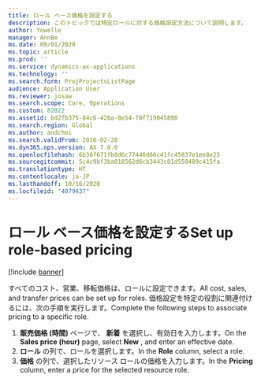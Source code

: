 ```yaml
---
title: ロール ベース価格を設定する
description: このトピックでは特定ロールに対する価格設定方法について説明します。
author: Yowelle
manager: AnnBe
ms.date: 09/01/2020
ms.topic: article
ms.prod: ''
ms.service: dynamics-ax-applications
ms.technology: ''
ms.search.form: ProjProjectsListPage
audience: Application User
ms.reviewer: josaw
ms.search.scope: Core, Operations
ms.custom: 82022
ms.assetid: bd2fb375-84c6-428a-8e54-f0f719045898
ms.search.region: Global
ms.author: andchoi
ms.search.validFrom: 2016-02-28
ms.dyn365.ops.version: AX 7.0.0
ms.openlocfilehash: 6b36f671fb8d6c77446d66c41fc45837e1ee8e25
ms.sourcegitcommit: 5c4c9bf3ba018562d6cb3443c01d550489c415fa
ms.translationtype: HT
ms.contentlocale: ja-JP
ms.lasthandoff: 10/16/2020
ms.locfileid: "4079437"
---
```

# <a name="set-up-role-based-pricing"></a><span data-ttu-id="bb383-103">ロール ベース価格を設定する</span><span class="sxs-lookup"><span data-stu-id="bb383-103">Set up role-based pricing</span></span>

[!include [banner](../includes/banner.md)]

<span data-ttu-id="bb383-104">すべてのコスト、営業、移転価格は、ロールに設定できます。</span><span class="sxs-lookup"><span data-stu-id="bb383-104">All cost, sales, and transfer prices can be set up for roles.</span></span> <span data-ttu-id="bb383-105">価格設定を特定の役割に関連付けるには、次の手順を実行します。</span><span class="sxs-lookup"><span data-stu-id="bb383-105">Complete the following steps to associate pricing to a specific role.</span></span>

1. <span data-ttu-id="bb383-106">**販売価格 (時間)** ページで、 **新着** を選択し、有効日を入力します。</span><span class="sxs-lookup"><span data-stu-id="bb383-106">On the **Sales price (hour)** page, select **New** , and enter an effective date.</span></span>
2. <span data-ttu-id="bb383-107">**ロール** の列で、ロールを選択します。</span><span class="sxs-lookup"><span data-stu-id="bb383-107">In the **Role** column, select a role.</span></span>
3. <span data-ttu-id="bb383-108">**価格** の列で、選択したリソース ロールの価格を入力します。</span><span class="sxs-lookup"><span data-stu-id="bb383-108">In the **Pricing** column, enter a price for the selected resource role.</span></span>

